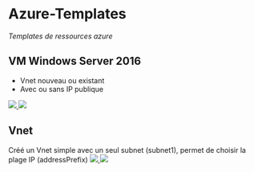 # Azure-Templates
*Templates de ressources azure*

## VM Windows Server 2016

* Vnet nouveau ou existant
* Avec ou sans IP publique
<a href="https://portal.azure.com/#create/Microsoft.Template/uri/https%3A%2F%2Fraw.githubusercontent.com%2Fmathuieu%2FAzure-Templates%2Fmaster%2FCascade%2FVM-Windows.json" target="_blank">
    <img src="http://azuredeploy.net/deploybutton.png"/>
</a>
<a href="http://armviz.io/#/?load=https%3A%2F%2Fraw.githubusercontent.com%2Fmathuieu%2FAzure-Templates%2Fmaster%2FCascade%2FVM-Windows.json" target="_blank">
    <img src="http://armviz.io/visualizebutton.png"/>
</a>

## Vnet 
Créé un Vnet simple avec un seul subnet (subnet1), permet de choisir la plage IP (addressPrefix)
<a href="https://portal.azure.com/#create/Microsoft.Template/uri/https%3A%2F%2Fraw.githubusercontent.com%2Fmathuieu%2FAzure-Templates%2Fmaster%2FCascade%2Fnew-vnet.json" target="_blank">
    <img src="http://azuredeploy.net/deploybutton.png"/>
</a>
<a href="http://armviz.io/#/?load=https%3A%2F%2Fraw.githubusercontent.com%2Fmathuieu%2FAzure-Templates%2Fmaster%2FCascade%2Fnew-vnet.json" target="_blank">
    <img src="http://armviz.io/visualizebutton.png"/>
</a>